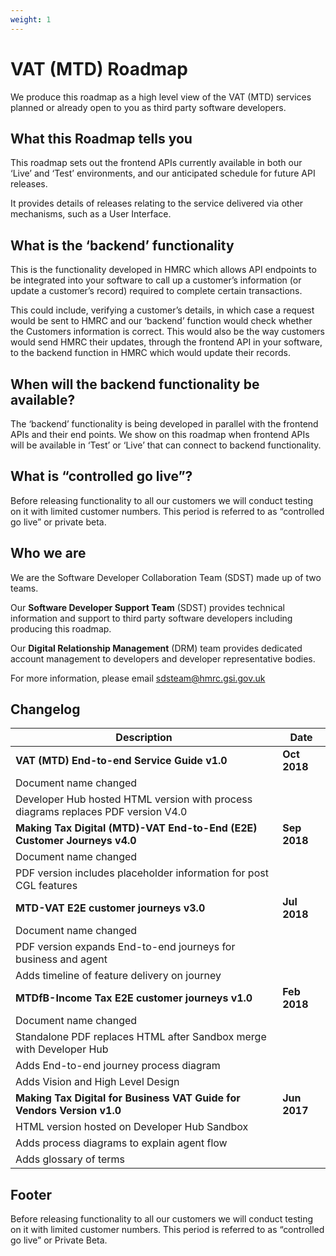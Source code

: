 ```yaml
---
weight: 1
---
```


# VAT (MTD) Roadmap

We produce this roadmap as a high level view of the VAT (MTD) services planned or already open to you as third party software developers.

## What this Roadmap tells you

This roadmap sets out the frontend APIs currently available in both our ‘Live’ and ‘Test’ environments, and our anticipated schedule for future API releases.

It provides details of releases relating to the service delivered via other mechanisms, such as a User Interface.

## What is the ‘backend’ functionality

This is the functionality developed in HMRC which allows API endpoints to be integrated into your software to call up a customer’s information (or update a customer’s record) required to complete certain transactions.

This could include, verifying a customer’s details, in which case a request would be sent to HMRC and our ‘backend’ function would check whether the Customers information is correct. This would also be the way customers would send HMRC their updates, through the frontend API in your software, to the backend function in HMRC which would update their records.

## When will the backend functionality be available?

The ‘backend’ functionality is being developed in parallel with the frontend APIs and their end points. We show on this roadmap when frontend APIs will be available in ‘Test’ or ‘Live’ that can connect to backend functionality.

## What is “controlled go live”?

Before releasing functionality to all our customers we will conduct testing on it with limited customer numbers. This period is referred to as “controlled go live” or private beta.

## Who we are

We are the Software Developer Collaboration Team (SDST) made up of two teams.

Our **Software Developer Support Team** (SDST) provides technical information and support to third party software developers including producing this roadmap.

Our **Digital Relationship Management** (DRM) team provides dedicated account management to developers and developer representative bodies.

For more information, please email <a href="mailto:sdsteam@hmrc.gsi.gov.uk?Subject=Roadmap%20enquiry">sdsteam@hmrc.gsi.gov.uk</a>

## Changelog

Description | Date
 --- | ---
**VAT (MTD) End-to-end Service Guide v1.0** | **Oct 2018**
Document name changed |
Developer Hub hosted HTML version with process diagrams replaces PDF version V4.0 |
**Making Tax Digital (MTD)-VAT End-to-End (E2E) Customer Journeys v4.0** | **Sep 2018**
Document name changed |
PDF version includes placeholder information for post CGL features |
**MTD-VAT E2E customer journeys v3.0** | **Jul 2018**
Document name changed |
PDF version expands End-to-end journeys for business and agent |
Adds timeline of feature delivery on journey |
**MTDfB-Income Tax E2E customer journeys v1.0** | **Feb 2018**
Document name changed |
Standalone PDF replaces HTML after Sandbox merge with Developer Hub |
Adds End-to-end journey process diagram |
Adds Vision and High Level Design |
**Making Tax Digital for Business VAT Guide for Vendors Version v1.0** | **Jun 2017**
HTML version hosted on Developer Hub Sandbox |
Adds process diagrams to explain agent flow |
Adds glossary of terms |

## Footer

Before releasing functionality to all our customers we will conduct testing on it with limited customer numbers. This period is referred to as “controlled go live” or Private Beta.
